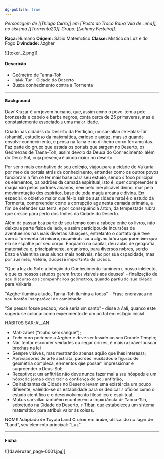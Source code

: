 ```yaml
---
dg-publish: true
---
```

*Personagem de [[Thiago Carro]] em [[Posto de Troca Baixa Vila de Lena]], no sistema [[Tormenta20]].*
*Grupo: [[Johnny Festeiro]].*

**Raça:** Humano
**Origem:** Sábio Matemático
**Classe:** Místico da Luz e do Fogo
**Divindade:** Azgher

![[token_2.png]]
#### Descrição
- Geômetro de Tanna-Toh
- Halak-Tur - Cidade do Deserto
- Busca conhecimento contra a Tormenta
---
#### Background
Daw'Kruzar é um jovem humano, que, assim como o povo, tem a pele bronzeada e cabelo e barba negros, conta cerca de 25 primaveras, mas é constantemente associado a uma maior idade.

Criado nas cidades do Deserto da Perdição, um sar-allan de Halak-Tûr (shamiri), estudioso da matemática, curioso e audaz, mas só quando envolve conhecimento, e pensa na fama e no dinheiro como ferramentas. Faz parte do grupo que estuda os portais que surgem no Deserto, os Geômetras de Tanna-Toh, assim devoto da Deusa do Conhecimento, além do Deus-Sol, cuja presença é ainda maior no deserto.

Por ser o mais combativo de seu colégio, viajou para a cidade de Valkaria por meio de portais atrás de conhecimento, entender como os outros povos funcionam a fim de ter mais base para seu estudo, sendo o foco principal os elementos, os padrões da camada espiritual, isto é, quer compreender a magia não pelos padrões arcanos, nem pelo inexplicável divino, mas pela movimentação dos espíritos, base de toda magia arcana e divina. Em especial, o objetivo maior que fê-lo sair de sua cidade natal é o estudo da Tormenta, compreender como a corrupção age nesta camada primária, a fim de defender sua terra, e por consequência Arton, da tempestade rubra que cresce para perto dos limites da Cidade do Deserto.

Além de passar boa parte de seu tempo com a cabeça entre os livros, não deixou a parte física de lado, e assim participou de incursões de aventureiros nas mais diversas situações, entretanto o contato que teve com a Tormenta foi mísero, resumindo-se a alguns lefou que permitem que ela se espalhe por seu corpo. Enquanto na capital, deu aulas de geografia, matemática e, principalmente, arcanismo, para diversos nobres, sendo Enzo e Valentina seus alunos mais notáveis, não por sua capacidade, mas por sua mãe, Valéria, duquesa importante da cidade.

"Que a luz do Sol e a bênção do Conhecimento iluminem o nosso intelecto, e que os nossos estudos gerem frutos visíveis aos deuses" - finalização de seu discurso aos companheiros geômetros, quando partiu de sua cidade para Valkaria.

"Azgher ilumina a tudo, Tanna-Toh ilumina a todos" - Frase encravada no seu bastão inseparável de caminhada

"Se pensar fosse pecado, você seria um santo" - disse a Aali, quando este sugeriu se colocar como experimento de um portal em estágio inicial

HÁBITOS SAR-ALLAN
- Mak-zabet (“roubo sem sangue”);
- Todo ouro pertence a Azgher e deve ser levado ao seu Grande Templo;
- Não tentar esconder verdades ou negar crimes, é mais razoável buscar brechas na lei;
- Sempre visíveis, mas mostrando apenas aquilo que lhes interessa; 
- Apreciadores de arte abstrata, padrões inusitados e figuras de geometria complexa, elementos que possam impressionar e surpreender o Deus-Sol;
- Receptivos: um anfitrião não deve nunca fazer mal a seu hóspede e um hóspede jamais deve trair a confiança de seu anfitrião;
- Os habitantes da Cidade no Deserto levam uma existência um pouco diferente, valendo-se da estabilidade para se dedicar a ofícios como o estudo científico e o desenvolvimento filosófico e espiritual.
- Muitos sar-allan também reconhecem a importância de Tanna-Toh, sobretudo na Cidade do Deserto, e Tibar, que estabeleceu um sistema matemático para atribuir valor às coisas.

NOME
Adaptado de Toyota Land Cruiser em árabe, utilizando no lugar de "Land", seu elemento principal: "Luz".

---
#### Ficha
![[dawkruzar_page-0001.jpg]]